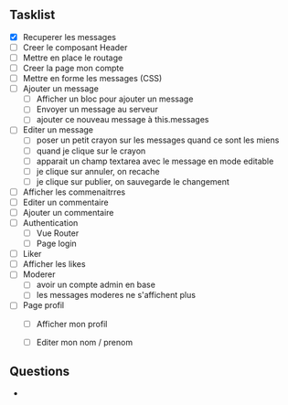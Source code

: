 
## Tasklist

* [X] Recuperer les messages
* [ ] Creer le composant Header
* [ ] Mettre en place le routage 
* [ ] Creer la page mon compte
* [ ] Mettre en forme les messages (CSS)
* [ ] Ajouter un message  
    * [ ] Afficher un bloc pour ajouter un message
    * [ ] Envoyer un message au serveur
    * [ ] ajouter ce nouveau message à this.messages
* [ ] Editer un message
    * [ ] poser un petit crayon sur les messages quand ce sont les miens
    * [ ] quand je clique sur le crayon
    * [ ] apparait un champ textarea avec le message en mode editable
    * [ ] je clique sur annuler, on recache
    * [ ] je clique sur publier, on sauvegarde le changement
* [ ] Afficher les commenaitrres
* [ ] Editer un commentaire
* [ ] Ajouter un commentaire
* [ ] Authentication
    * [ ] Vue Router
    * [ ] Page login
* [ ] Liker
* [ ] Afficher les likes
* [ ] Moderer
    * [ ] avoir un compte admin en base
    * [ ] les messages moderes ne s'affichent plus
* [ ] Page profil
    * [ ] Afficher mon profil
    * [ ] Editer mon nom / prenom


## Questions

* 